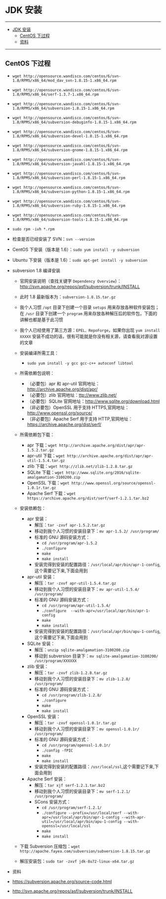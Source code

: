 <h1 id="jdk0">JDK 安装</h1>

------

*   [JDK 安装](#jdk0)
    *   [CentOS 下过程](#jdk1)
    *   [资料](#jdk2)
    
------

<h2 id="jdk1">CentOS 下过程</h2>

- `wget http://opensource.wandisco.com/centos/6/svn-1.8/RPMS/x86_64/mod_dav_svn-1.8.15-1.x86_64.rpm`
- `wget http://opensource.wandisco.com/centos/6/svn-1.8/RPMS/x86_64/serf-1.3.7-1.x86_64.rpm`
- `wget http://opensource.wandisco.com/centos/6/svn-1.8/RPMS/x86_64/subversion-1.8.15-1.x86_64.rpm`
- `wget http://opensource.wandisco.com/centos/6/svn-1.8/RPMS/x86_64/subversion-debuginfo-1.8.15-1.x86_64.rpm`
- `wget http://opensource.wandisco.com/centos/6/svn-1.8/RPMS/x86_64/subversion-devel-1.8.15-1.x86_64.rpm`
- `wget http://opensource.wandisco.com/centos/6/svn-1.8/RPMS/x86_64/subversion-gnome-1.8.15-1.x86_64.rpm`
- `wget http://opensource.wandisco.com/centos/6/svn-1.8/RPMS/x86_64/subversion-javahl-1.8.15-1.x86_64.rpm`
- `wget http://opensource.wandisco.com/centos/6/svn-1.8/RPMS/x86_64/subversion-perl-1.8.15-1.x86_64.rpm`
- `wget http://opensource.wandisco.com/centos/6/svn-1.8/RPMS/x86_64/subversion-python-1.8.15-1.x86_64.rpm`
- `wget http://opensource.wandisco.com/centos/6/svn-1.8/RPMS/x86_64/subversion-ruby-1.8.15-1.x86_64.rpm`
- `wget http://opensource.wandisco.com/centos/6/svn-1.8/RPMS/x86_64/subversion-tools-1.8.15-1.x86_64.rpm`
- `sudo rpm -ivh *.rpm`


- 检查是否已经安装了 SVN：`svn --version`
- CentOS 下安装（版本是 1.6）：`sudo yum install -y subversion`
- Ubuntu 下安装（版本是 1.6）：`sudo apt-get install -y subversion`

- subversion 1.8 编译安装
    - 官网安装说明（查找关键字 `Dependency Overview`）：<http://svn.apache.org/repos/asf/subversion/trunk/INSTALL>
    - 此时 1.8 最新版本为：`subversion-1.8.15.tar.gz`
    - 我个人习惯 `/opt` 目录下创建一个目录 `setups` 用来存放各种软件安装包；在 `/usr` 目录下创建一个 `program` 用来存放各种解压后的软件包，下面的讲解也都是基于此习惯
    - 我个人已经使用了第三方源：`EPEL、RepoForge`，如果你出现 `yum install XXXXX` 安装不成功的话，很有可能就是你没有相关源，请查看我对源设置的文章
    - 安装编译所需工具：
        - `sudo yum install -y gcc gcc-c++ autoconf libtool `
    - 所需依赖包说明：
        - （必要包）apr 和 apr-util 官网地址：<http://archive.apache.org/dist/apr/>
        - （必要包）zlib 官网地址：<ttp://www.zlib.net/>
        - （必要包）SQLite 官网地址：<http://www.sqlite.org/download.html>
        - （非必要包）OpenSSL 用于支持 HTTPS,官网地址：<http://www.openssl.org/source/>
        - （非必要包）Apache Serf 用于支持 HTTP,官网地址：<https://archive.apache.org/dist/serf/>
    - 所需依赖包下载：
        - apr 下载：`wget http://archive.apache.org/dist/apr/apr-1.5.2.tar.gz`
        - apr-util 下载：`wget http://archive.apache.org/dist/apr/apr-util-1.5.4.tar.gz`
        - zlib 下载：`wget http://zlib.net/zlib-1.2.8.tar.gz`
        - SQLite 下载：`wget http://www.sqlite.org/2016/sqlite-amalgamation-3100200.zip`
        - OpenSSL 下载：`wget http://www.openssl.org/source/openssl-1.0.1r.tar.gz`
        - Apache Serf 下载：`wget https://archive.apache.org/dist/serf/serf-1.2.1.tar.bz2`
    - 安装依赖包：    
        - apr 安装：
            - 解压：`tar -zxvf apr-1.5.2.tar.gz`
            - 移动到我个人习惯的安装目录下：`mv apr-1.5.2/ /usr/program/`
            - 标准的 GNU 源码安装方式：
                - `cd /usr/program/apr-1.5.2`
                - `./configure`
                - `make`
                - `make install`
            - 安装完得到安装的配置路径：`/usr/local/apr/bin/apr-1-config`,这个需要记下来,下面会用到
        - apr-util 安装：
            - 解压：`tar -zxvf apr-util-1.5.4.tar.gz`
            - 移动到我个人习惯的安装目录下：`mv apr-util-1.5.4/ /usr/program/`
            - 标准的 GNU 源码安装方式：
                - `cd /usr/program/apr-util-1.5.4/`
                - `./configure  --with-apr=/usr/local/apr/bin/apr-1-config`
                - `make`
                - `make install`
            - 安装完得到安装的配置路径：`/usr/local/apr/bin/apu-1-config`,这个需要记下来,下面会用到
        - SQLite 安装：
            - 解压：`unzip sqlite-amalgamation-3100200.zip`
            - 移动到 subversion 目录下：`mv sqlite-amalgamation-3100200/ /usr/program/XXXXXX`
        - zlib 安装：
            - 解压：`tar -zxvf zlib-1.2.8.tar.gz`
            - 移动到我个人习惯的安装目录下：`mv zlib-1.2.8/ /usr/program/`
            - 标准的 GNU 源码安装方式：
                - `cd /usr/program/zlib-1.2.8/`
                - `./configure`
                - `make`
                - `make install`
        - OpenSSL 安装：
            - 解压：`tar -zxvf openssl-1.0.1r.tar.gz`
            - 移动到我个人习惯的安装目录下：`mv openssl-1.0.1r/ /usr/program/`
            - 标准的 GNU 源码安装方式：
                - `cd /usr/program/openssl-1.0.1r/`
                - `./config -fPIC`
                - `make`
                - `make install`
            - 安装完得到安装的配置路径：`/usr/local/ssl`,这个需要记下来,下面会用到
        - Apache Serf 安装：
            - 解压：`tar xjf serf-1.2.1.tar.bz2`
            - 移动到我个人习惯的安装目录下：`mv serf-1.2.1/ /usr/program/`
            - SCons 安装方式：
                - `cd /usr/program/serf-1.2.1/`
                - `./configure --prefix=/usr/local/serf --with-apr=/usr/local/apr/bin/apr-1-config --with-apr-util=/usr/local/apr/bin/apu-1-config --with-openssl=/usr/local/ssl`
                - `make`
                - `make install`
                
                
        
    - 下载 Subversion 压缩包：`wget http://apache.fayea.com/subversion/subversion-1.8.15.tar.gz`
    - 解压安装包：`sudo tar -zxvf jdk-8u72-linux-x64.tar.gz`



- 资料
 - <https://subversion.apache.org/source-code.html>
 - <http://svn.apache.org/repos/asf/subversion/trunk/INSTALL>
 